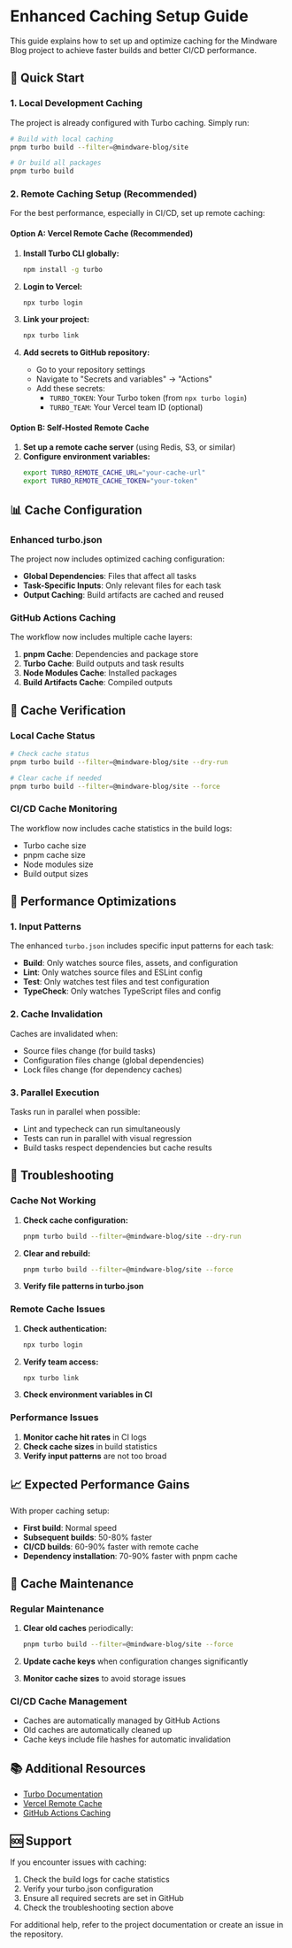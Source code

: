 # Enhanced Caching Setup Guide

This guide explains how to set up and optimize caching for the Mindware Blog project to achieve faster builds and better CI/CD performance.

## 🚀 Quick Start

### 1. Local Development Caching

The project is already configured with Turbo caching. Simply run:

```bash
# Build with local caching
pnpm turbo build --filter=@mindware-blog/site

# Or build all packages
pnpm turbo build
```

### 2. Remote Caching Setup (Recommended)

For the best performance, especially in CI/CD, set up remote caching:

#### Option A: Vercel Remote Cache (Recommended)

1. **Install Turbo CLI globally:**
   ```bash
   npm install -g turbo
   ```

2. **Login to Vercel:**
   ```bash
   npx turbo login
   ```

3. **Link your project:**
   ```bash
   npx turbo link
   ```

4. **Add secrets to GitHub repository:**
   - Go to your repository settings
   - Navigate to "Secrets and variables" → "Actions"
   - Add these secrets:
     - `TURBO_TOKEN`: Your Turbo token (from `npx turbo login`)
     - `TURBO_TEAM`: Your Vercel team ID (optional)

#### Option B: Self-Hosted Remote Cache

1. **Set up a remote cache server** (using Redis, S3, or similar)
2. **Configure environment variables:**
   ```bash
   export TURBO_REMOTE_CACHE_URL="your-cache-url"
   export TURBO_REMOTE_CACHE_TOKEN="your-token"
   ```

## 📊 Cache Configuration

### Enhanced turbo.json

The project now includes optimized caching configuration:

- **Global Dependencies**: Files that affect all tasks
- **Task-Specific Inputs**: Only relevant files for each task
- **Output Caching**: Build artifacts are cached and reused

### GitHub Actions Caching

The workflow now includes multiple cache layers:

1. **pnpm Cache**: Dependencies and package store
2. **Turbo Cache**: Build outputs and task results
3. **Node Modules Cache**: Installed packages
4. **Build Artifacts Cache**: Compiled outputs

## 🔧 Cache Verification

### Local Cache Status

```bash
# Check cache status
pnpm turbo build --filter=@mindware-blog/site --dry-run

# Clear cache if needed
pnpm turbo build --filter=@mindware-blog/site --force
```

### CI/CD Cache Monitoring

The workflow now includes cache statistics in the build logs:

- Turbo cache size
- pnpm cache size
- Node modules size
- Build output sizes

## 🎯 Performance Optimizations

### 1. Input Patterns

The enhanced `turbo.json` includes specific input patterns for each task:

- **Build**: Only watches source files, assets, and configuration
- **Lint**: Only watches source files and ESLint config
- **Test**: Only watches test files and test configuration
- **TypeCheck**: Only watches TypeScript files and config

### 2. Cache Invalidation

Caches are invalidated when:
- Source files change (for build tasks)
- Configuration files change (global dependencies)
- Lock files change (for dependency caches)

### 3. Parallel Execution

Tasks run in parallel when possible:
- Lint and typecheck can run simultaneously
- Tests can run in parallel with visual regression
- Build tasks respect dependencies but cache results

## 🚨 Troubleshooting

### Cache Not Working

1. **Check cache configuration:**
   ```bash
   pnpm turbo build --filter=@mindware-blog/site --dry-run
   ```

2. **Clear and rebuild:**
   ```bash
   pnpm turbo build --filter=@mindware-blog/site --force
   ```

3. **Verify file patterns in turbo.json**

### Remote Cache Issues

1. **Check authentication:**
   ```bash
   npx turbo login
   ```

2. **Verify team access:**
   ```bash
   npx turbo link
   ```

3. **Check environment variables in CI**

### Performance Issues

1. **Monitor cache hit rates** in CI logs
2. **Check cache sizes** in build statistics
3. **Verify input patterns** are not too broad

## 📈 Expected Performance Gains

With proper caching setup:

- **First build**: Normal speed
- **Subsequent builds**: 50-80% faster
- **CI/CD builds**: 60-90% faster with remote cache
- **Dependency installation**: 70-90% faster with pnpm cache

## 🔄 Cache Maintenance

### Regular Maintenance

1. **Clear old caches** periodically:
   ```bash
   pnpm turbo build --filter=@mindware-blog/site --force
   ```

2. **Update cache keys** when configuration changes significantly

3. **Monitor cache sizes** to avoid storage issues

### CI/CD Cache Management

- Caches are automatically managed by GitHub Actions
- Old caches are automatically cleaned up
- Cache keys include file hashes for automatic invalidation

## 📚 Additional Resources

- [Turbo Documentation](https://turbo.build/repo/docs)
- [Vercel Remote Cache](https://vercel.com/docs/concepts/monorepos/remote-caching)
- [GitHub Actions Caching](https://docs.github.com/en/actions/using-workflows/caching-dependencies-to-speed-up-workflows)

## 🆘 Support

If you encounter issues with caching:

1. Check the build logs for cache statistics
2. Verify your turbo.json configuration
3. Ensure all required secrets are set in GitHub
4. Check the troubleshooting section above

For additional help, refer to the project documentation or create an issue in the repository.
